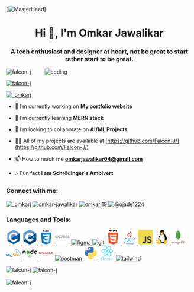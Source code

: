 [![MasterHead](https://www.tumblr.com/7her4ja/741036092446408704?source=share)]
<h1 align="center">Hi 👋, I'm Omkar Jawalikar</h1>
<h3 align="center">A tech enthusiast and designer at heart, not be great to start rather start to be great.</h3>
<img align="right" alt="coding" width="400" src="https://cdn.dribbble.com/users/107759/screenshots/3742849/media/539fcaccda77f2d9d7e557c4c2361c52.gif">

<p align="left"> <img src="https://komarev.com/ghpvc/?username=falcon-j&label=Profile%20views&color=0e75b6&style=flat" alt="falcon-j" /> </p>

<p align="left"> <a href="https://github.com/ryo-ma/github-profile-trophy"><img src="https://github-profile-trophy.vercel.app/?username=falcon-j" alt="falcon-j" /></a> </p>

<p align="left"> <a href="https://twitter.com/_omkarj" target="blank"><img src="https://img.shields.io/twitter/follow/_omkarj?logo=twitter&style=for-the-badge" alt="_omkarj" /></a> </p>

- 🔭 I’m currently working on **My portfolio website**

- 🌱 I’m currently learning **MERN stack**

- 👯 I’m looking to collaborate on **AI/ML Projects**

- 👨‍💻 All of my projects are available at [https://github.com/Falcon-J/](https://github.com/Falcon-J/)

- 📫 How to reach me **omkarjawalikar04@gmail.com**

- ⚡ Fun fact **I am Schrödinger's Ambivert**

<h3 align="left">Connect with me:</h3>
<p align="left">
<a href="https://twitter.com/_omkarj" target="blank"><img align="center" src="https://raw.githubusercontent.com/rahuldkjain/github-profile-readme-generator/master/src/images/icons/Social/twitter.svg" alt="_omkarj" height="30" width="40" /></a>
<a href="https://linkedin.com/in/omkar-jawalikar" target="blank"><img align="center" src="https://raw.githubusercontent.com/rahuldkjain/github-profile-readme-generator/master/src/images/icons/Social/linked-in-alt.svg" alt="omkar-jawalikar" height="30" width="40" /></a>
<a href="https://www.leetcode.com/omkarj19" target="blank"><img align="center" src="https://raw.githubusercontent.com/rahuldkjain/github-profile-readme-generator/master/src/images/icons/Social/leet-code.svg" alt="omkarj19" height="30" width="40" /></a>
<a href="https://www.hackerearth.com/@ojade1224" target="blank"><img align="center" src="https://raw.githubusercontent.com/rahuldkjain/github-profile-readme-generator/master/src/images/icons/Social/hackerearth.svg" alt="@ojade1224" height="30" width="40" /></a>
</p>

<h3 align="left">Languages and Tools:</h3>
<p align="left"> <a href="https://www.cprogramming.com/" target="_blank" rel="noreferrer"> <img src="https://raw.githubusercontent.com/devicons/devicon/master/icons/c/c-original.svg" alt="c" width="40" height="40"/> </a> <a href="https://www.w3schools.com/cpp/" target="_blank" rel="noreferrer"> <img src="https://raw.githubusercontent.com/devicons/devicon/master/icons/cplusplus/cplusplus-original.svg" alt="cplusplus" width="40" height="40"/> </a> <a href="https://www.w3schools.com/css/" target="_blank" rel="noreferrer"> <img src="https://raw.githubusercontent.com/devicons/devicon/master/icons/css3/css3-original-wordmark.svg" alt="css3" width="40" height="40"/> </a> <a href="https://expressjs.com" target="_blank" rel="noreferrer"> <img src="https://raw.githubusercontent.com/devicons/devicon/master/icons/express/express-original-wordmark.svg" alt="express" width="40" height="40"/> </a> <a href="https://www.figma.com/" target="_blank" rel="noreferrer"> <img src="https://www.vectorlogo.zone/logos/figma/figma-icon.svg" alt="figma" width="40" height="40"/> </a> <a href="https://git-scm.com/" target="_blank" rel="noreferrer"> <img src="https://www.vectorlogo.zone/logos/git-scm/git-scm-icon.svg" alt="git" width="40" height="40"/> </a> <a href="https://www.w3.org/html/" target="_blank" rel="noreferrer"> <img src="https://raw.githubusercontent.com/devicons/devicon/master/icons/html5/html5-original-wordmark.svg" alt="html5" width="40" height="40"/> </a> <a href="https://www.java.com" target="_blank" rel="noreferrer"> <img src="https://raw.githubusercontent.com/devicons/devicon/master/icons/java/java-original.svg" alt="java" width="40" height="40"/> </a> <a href="https://developer.mozilla.org/en-US/docs/Web/JavaScript" target="_blank" rel="noreferrer"> <img src="https://raw.githubusercontent.com/devicons/devicon/master/icons/javascript/javascript-original.svg" alt="javascript" width="40" height="40"/> </a> <a href="https://www.linux.org/" target="_blank" rel="noreferrer"> <img src="https://raw.githubusercontent.com/devicons/devicon/master/icons/linux/linux-original.svg" alt="linux" width="40" height="40"/> </a> <a href="https://www.mongodb.com/" target="_blank" rel="noreferrer"> <img src="https://raw.githubusercontent.com/devicons/devicon/master/icons/mongodb/mongodb-original-wordmark.svg" alt="mongodb" width="40" height="40"/> </a> <a href="https://www.mysql.com/" target="_blank" rel="noreferrer"> <img src="https://raw.githubusercontent.com/devicons/devicon/master/icons/mysql/mysql-original-wordmark.svg" alt="mysql" width="40" height="40"/> </a> <a href="https://nodejs.org" target="_blank" rel="noreferrer"> <img src="https://raw.githubusercontent.com/devicons/devicon/master/icons/nodejs/nodejs-original-wordmark.svg" alt="nodejs" width="40" height="40"/> </a> <a href="https://www.oracle.com/" target="_blank" rel="noreferrer"> <img src="https://raw.githubusercontent.com/devicons/devicon/master/icons/oracle/oracle-original.svg" alt="oracle" width="40" height="40"/> </a> <a href="https://postman.com" target="_blank" rel="noreferrer"> <img src="https://www.vectorlogo.zone/logos/getpostman/getpostman-icon.svg" alt="postman" width="40" height="40"/> </a> <a href="https://www.python.org" target="_blank" rel="noreferrer"> <img src="https://raw.githubusercontent.com/devicons/devicon/master/icons/python/python-original.svg" alt="python" width="40" height="40"/> </a> <a href="https://reactjs.org/" target="_blank" rel="noreferrer"> <img src="https://raw.githubusercontent.com/devicons/devicon/master/icons/react/react-original-wordmark.svg" alt="react" width="40" height="40"/> </a> <a href="https://tailwindcss.com/" target="_blank" rel="noreferrer"> <img src="https://www.vectorlogo.zone/logos/tailwindcss/tailwindcss-icon.svg" alt="tailwind" width="40" height="40"/> </a> </p>

<p><img align="left" src="https://github-readme-stats.vercel.app/api/top-langs?username=falcon-j&show_icons=true&locale=en&layout=compact" alt="falcon-j" /></p>

<p>&nbsp;<img align="center" src="https://github-readme-stats.vercel.app/api?username=falcon-j&show_icons=true&locale=en" alt="falcon-j" /></p>

<p><img align="center" src="https://github-readme-streak-stats.herokuapp.com/?user=falcon-j&" alt="falcon-j" /></p>
